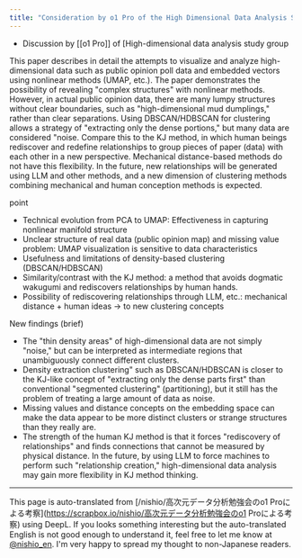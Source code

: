 ```yaml
---
title: "Consideration by o1 Pro of the High Dimensional Data Analysis Study Group"
---
```


- Discussion by [[o1 Pro]] of [High-dimensional data analysis study group

This paper describes in detail the attempts to visualize and analyze high-dimensional data such as public opinion poll data and embedded vectors using nonlinear methods (UMAP, etc.). The paper demonstrates the possibility of revealing "complex structures" with nonlinear methods. However, in actual public opinion data, there are many lumpy structures without clear boundaries, such as "high-dimensional mud dumplings," rather than clear separations. Using DBSCAN/HDBSCAN for clustering allows a strategy of "extracting only the dense portions," but many data are considered "noise. Compare this to the KJ method, in which human beings rediscover and redefine relationships to group pieces of paper (data) with each other in a new perspective. Mechanical distance-based methods do not have this flexibility. In the future, new relationships will be generated using LLM and other methods, and a new dimension of clustering methods combining mechanical and human conception methods is expected.

point
- Technical evolution from PCA to UMAP: Effectiveness in capturing nonlinear manifold structure
- Unclear structure of real data (public opinion map) and missing value problem: UMAP visualization is sensitive to data characteristics
- Usefulness and limitations of density-based clustering (DBSCAN/HDBSCAN)
- Similarity/contrast with the KJ method: a method that avoids dogmatic wakugumi and rediscovers relationships by human hands.
- Possibility of rediscovering relationships through LLM, etc.: mechanical distance + human ideas → to new clustering concepts

New findings (brief)
- The "thin density areas" of high-dimensional data are not simply "noise," but can be interpreted as intermediate regions that unambiguously connect different clusters.
- Density extraction clustering" such as DBSCAN/HDBSCAN is closer to the KJ-like concept of "extracting only the dense parts first" than conventional "segmented clustering" (partitioning), but it still has the problem of treating a large amount of data as noise.
- Missing values and distance concepts on the embedding space can make the data appear to be more distinct clusters or strange structures than they really are.
- The strength of the human KJ method is that it forces "rediscovery of relationships" and finds connections that cannot be measured by physical distance. In the future, by using LLM to force machines to perform such "relationship creation," high-dimensional data analysis may gain more flexibility in KJ method thinking.
---
This page is auto-translated from [/nishio/高次元データ分析勉強会のo1 Proによる考察](https://scrapbox.io/nishio/高次元データ分析勉強会のo1 Proによる考察) using DeepL. If you looks something interesting but the auto-translated English is not good enough to understand it, feel free to let me know at [@nishio_en](https://twitter.com/nishio_en). I'm very happy to spread my thought to non-Japanese readers.